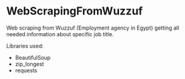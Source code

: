 # WebScrapingFromWuzzuf
Web scraping from Wuzzuf (Employment agency in Egypt) getting all needed information about specific job title.

Libraries used:
* BeautifulSoup
* zip_longest
* requests
